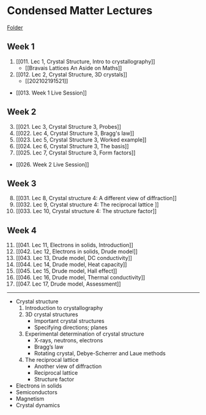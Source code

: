 # Condensed Matter Lectures

[Folder](https://uniofbath.cloud.panopto.eu/Panopto/Pages/Sessions/List.aspx#folderID=%22e93af9ea-b425-4732-8c11-0a5c46f9a6a6%22)

## Week 1

1. [[011. Lec 1, Crystal Structure, Intro to crystallography]]
	- [[Bravais Lattices An Aside on Maths]]
2. [[012. Lec 2, Crystal Structure, 3D crystals]]
	- [[202102191521]]
- [[013. Week 1 Live Session]]

## Week 2

3. [[021. Lec 3, Crystal Structure 3, Probes]]
4. [[022. Lec 4, Crystal Structure 3, Bragg's law]]
5. [[023. Lec 5, Crystal Structure 3, Worked example]]
6. [[024. Lec 6, Crystal Structure 3, The basis]]
7. [[025. Lec 7, Crystal Structure 3, Form factors]]

- [[026. Week 2 Live Session]]


## Week 3

8. [[031. Lec 8, Crystal structure 4: A different view of diffraction]]
9. [[032. Lec 9, Crystal structure 4: The reciprocal lattice ]]
10. [[033. Lec 10, Crystal structure 4: The structure factor]]

## Week 4

11. [[041. Lec 11, Electrons in solids, Introduction]]
12. [[042. Lec 12, Electrons in solids, Drude model]]
13. [[043. Lec 13, Drude model, DC conductivity]]
14. [[044. Lec 14, Drude model, Heat capacity]]
15. [[045. Lec 15, Drude model, Hall effect]]
16. [[046. Lec 16, Drude model, Thermal conductivity]]
17. [[047. Lec 17, Drude model, Assessment]]

---

- Crystal structure
	1. Introduction to crystallography
	2. 3D crystal structures
		- Important crystal structures
		- Specifying directions; planes
	3. Experimental determination of crystal structure
		- X-rays, neutrons, electrons
		- Bragg’s law
		- Rotating crystal, Debye-Scherrer and Laue methods
	4. The reciprocal lattice
		- Another view of diffraction
		- Reciprocal lattice
		- Structure factor
- Electrons in solids 
- Semiconductors 
- Magnetism
- Crystal dynamics
